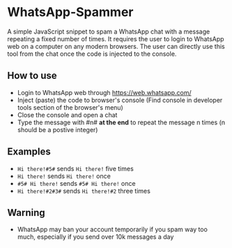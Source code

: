 # WhatsApp-Spammer
A simple JavaScript snippet to spam a WhatsApp chat with a message repeating a fixed number of times. It requires the user to login to WhatsApp web on a computer on any modern browsers.
The user can directly use this tool from the chat once the code is injected to the console.

## How to use
- Login to WhatsApp web through https://web.whatsapp.com/
- Inject (paste) the code to browser's console (Find console in developer tools section of the browser's menu)
- Close the console and open a chat
- Type the message with #n# **at the end** to repeat the message n times (n should be a postive integer)

## Examples
- `Hi there!#5#` sends `Hi there!` five times <br/>
- `Hi there!` sends `Hi there!` once <br/>
- `#5# Hi there!` sends `#5# Hi there!` once <br/>
- `Hi there!#2#3#` sends `Hi there!#2` three times <br/>

## Warning
- WhatsApp may ban your account temporarily if you spam way too much, especially if you send over 10k messages a day
